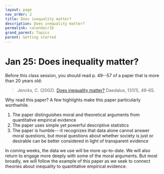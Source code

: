 ```yaml
---
layout: page
nav_order: 2
title: Does inequality matter?
description: Does inequality matter?
permalink: calendar/1b
grand_parent: Topics
parent: Getting started
---
```


# Jan 25: Does inequality matter?

Before this class session, you should read p. 49--57 of a paper that is more than 20 years old:

> Jencks, C. (2002). [Does inequality matter?](https://www.jstor.org/stable/20027737) Daedalus, 131(1), 49-65.

Why read this paper? A few highlights make this paper particularly worthwhile.

1. The paper distinguishes moral and theoretical arguments from quantitative empirical evidence
2. The paper uses simple yet powerful descriptive statistics
3. The paper is humble---it recognizes that data alone cannot answer moral questions, but moral questions about whether society is just or desirable can be better considered in light of transparent evidence

In coming weeks, the data we use will be more up-to-date. We will also return to engage more deeply with some of the moral arguments. But most broadly, we will follow the example of this paper as we seek to connect theories about inequality to quantitative empirical evidence.